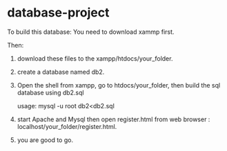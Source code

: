 # database-project

To build this database:
You need to download xammp first. 

Then:
1. download these files to the xampp/htdocs/your_folder.
2. create a database named db2.
3. Open the shell from xampp, go to htdocs/your_folder, then build the sql database using db2.sql 

   usage: mysql -u root db2<db2.sql

4. start Apache and Mysql then open register.html from web browser : localhost/your_folder/register.html.
5. you are good to go.
